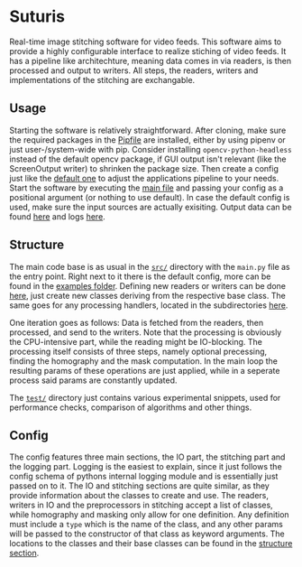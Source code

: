 # Suturis

Real-time image stitching software for video feeds. This software aims to provide a highly configurable interface to realize stiching of video feeds. It has a pipeline like architechture, meaning data comes in via readers, is then processed and output to writers. All steps, the readers, writers and implementations of the stitching are exchangable.

## Usage

Starting the software is relatively straightforward. After cloning, make sure the required packages in the [Pipfile](Pipfile) are installed, either by using pipenv or just user-/system-wide with pip. Consider installing `opencv-python-headless` instead of the default opencv package, if GUI output isn't relevant (like the ScreenOutput writer) to shrinken the package size.
Then create a config just like the [default one](src/config.yaml) to adjust the applications pipeline to your needs. Start the software by executing the [main file](src/main.py) and passing your config as a positional argument (or nothing to use default).
In case the default config is used, make sure the input sources are actually exisiting.
Output data can be found [here](data/out/) and logs [here](log/).

## Structure

The main code base is as usual in the [`src/`](src/) directory with the `main.py` file as the entry point. Right next to it there is the default config, more can be found in the [examples folder](data/examples/).
Defining new readers or writers can be done [here](src/suturis/io/), just create new classes deriving from the respective base class. The same goes for any processing handlers, located in the subdirectories [here](src/suturis/processing/computation/).

One iteration goes as follows: Data is fetched from the readers, then processed, and send to the writers. Note that the processing is obviously the CPU-intensive part, while the reading might be IO-blocking.
The processing itself consists of three steps, namely optional precessing, finding the homography and the mask computation. In the main loop the resulting params of these operations are just applied, while in a seperate process said params are constantly updated.

The [`test/`](test/) directory just contains various experimental snippets, used for performance checks, comparison of algorithms and other things.

## Config

The config features three main sections, the IO part, the stitching part and the logging part. Logging is the easiest to explain, since it just follows the config schema of pythons internal logging module and is essentially just passed on to it.
The IO and stitching sections are quite similar, as they provide information about the classes to create and use. The readers, writers in IO and the preprocessors in stitching accept a list of classes, while homography and masking only allow for one definition. Any definition must include a `type` which is the name of the class, and any other params will be passed to the constructor of that class as keyword arguments. The locations to the classes and their base classes can be found in the [structure section](#structure).
